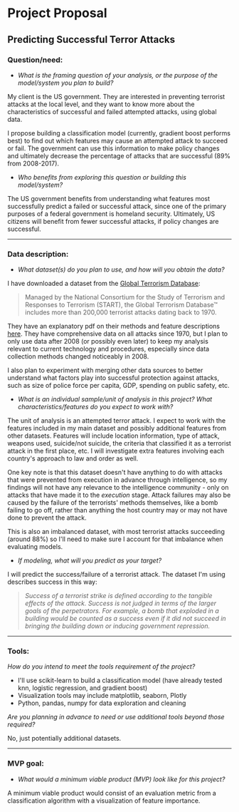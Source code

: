 # Project Proposal
## Predicting Successful Terror Attacks
### Question/need:
* *What is the framing question of your analysis, or the purpose of the model/system you plan to build?*

My client is the US government. They are interested in preventing terrorist attacks at the local level, and they want to know more about the characteristics of successful and failed attempted attacks, using global data.

I propose building a classification model (currently, gradient boost performs best) to find out which features may cause an attempted attack to succeed or fail. The government can use this information to make policy changes and ultimately decrease the percentage of attacks that are successful (89% from 2008-2017).

* *Who benefits from exploring this question or building this model/system?*

The US government benefits from understanding what features most successfully predict a failed or successful attack, since one of the primary purposes of a federal government is homeland security. Ultimately, US citizens will benefit from fewer successful attacks, if policy changes are successful. 

-------

### Data description:
* *What dataset(s) do you plan to use, and how will you obtain the data?*

I have downloaded a dataset from the [Global Terrorism Database](https://www.start.umd.edu/gtd/):

> Managed by the National Consortium for the Study of Terrorism and Responses to Terrorism (START), the Global Terrorism Database™ includes more than 200,000 terrorist attacks dating back to 1970.

They have an explanatory pdf on their methods and feature descriptions [here](https://start.umd.edu/gtd/downloads/Codebook.pdf). They have comprehensive data on all attacks since 1970, but I plan to only use data after 2008 (or possibly even later) to keep my analysis relevant to current technology and procedures, especially since data collection methods changed noticeably in 2008.

I also plan to experiment with merging other data sources to better understand what factors play into successful protection against attacks, such as size of police force per capita, GDP, spending on public safety, etc.

* *What is an individual sample/unit of analysis in this project? What characteristics/features do you expect to work with?*

The unit of analysis is an attempted terror attack. I expect to work with the features included in my main dataset and possibly additional features from other datasets. Features will include location information, type of attack, weapons used, suicide/not suicide, the criteria that classified it as a terrorist attack in the first place, etc. I will investigate extra features involving each country's approach to law and order as well.

One key note is that this dataset doesn't have anything to do with attacks that were prevented from execution in advance through intelligence, so my findings will not have any relevance to the intelligence community - only on attacks that have made it to the *execution* stage. Attack failures may also be caused by the failure of the terrorists' methods themselves, like a bomb failing to go off, rather than anything the host country may or may not have done to prevent the attack.

This is also an imbalanced dataset, with most terrorist attacks succeeding (around 88%) so I'll need to make sure I account for that imbalance when evaluating models.

* *If modeling, what will you predict as your target?*

I will predict the success/failure of a terrorist attack. The dataset I'm using describes success in this way:

> *Success of a terrorist strike is defined according to the tangible effects of the attack. Success is
> not judged in terms of the larger goals of the perpetrators. For example, a bomb that exploded
> in a building would be counted as a success even if it did not succeed in bringing the building
> down or inducing government repression.*

-------

### Tools:
*How do you intend to meet the tools requirement of the project?*

* I'll use scikit-learn to build a classification model (have already tested knn, logistic regression, and gradient boost)
* Visualization tools may include matplotlib, seaborn, Plotly
* Python, pandas, numpy for data exploration and cleaning

*Are you planning in advance to need or use additional tools beyond those required?*

No, just potentially additional datasets.

-------

### MVP goal:
* *What would a minimum viable product (MVP) look like for this project?*

A minimum viable product would consist of an evaluation metric from a classification algorithm with a visualization of feature importance.
